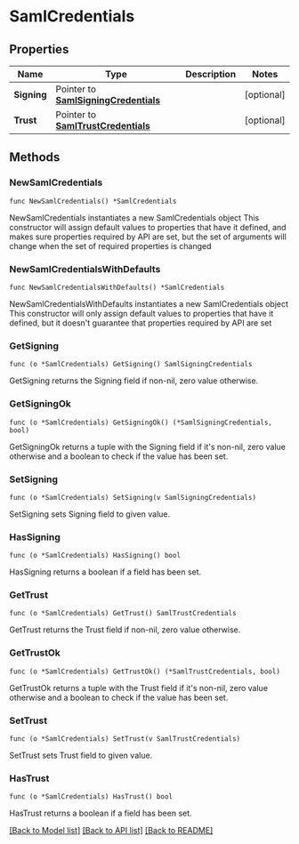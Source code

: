 # SamlCredentials

## Properties

Name | Type | Description | Notes
------------ | ------------- | ------------- | -------------
**Signing** | Pointer to [**SamlSigningCredentials**](SamlSigningCredentials.md) |  | [optional] 
**Trust** | Pointer to [**SamlTrustCredentials**](SamlTrustCredentials.md) |  | [optional] 

## Methods

### NewSamlCredentials

`func NewSamlCredentials() *SamlCredentials`

NewSamlCredentials instantiates a new SamlCredentials object
This constructor will assign default values to properties that have it defined,
and makes sure properties required by API are set, but the set of arguments
will change when the set of required properties is changed

### NewSamlCredentialsWithDefaults

`func NewSamlCredentialsWithDefaults() *SamlCredentials`

NewSamlCredentialsWithDefaults instantiates a new SamlCredentials object
This constructor will only assign default values to properties that have it defined,
but it doesn't guarantee that properties required by API are set

### GetSigning

`func (o *SamlCredentials) GetSigning() SamlSigningCredentials`

GetSigning returns the Signing field if non-nil, zero value otherwise.

### GetSigningOk

`func (o *SamlCredentials) GetSigningOk() (*SamlSigningCredentials, bool)`

GetSigningOk returns a tuple with the Signing field if it's non-nil, zero value otherwise
and a boolean to check if the value has been set.

### SetSigning

`func (o *SamlCredentials) SetSigning(v SamlSigningCredentials)`

SetSigning sets Signing field to given value.

### HasSigning

`func (o *SamlCredentials) HasSigning() bool`

HasSigning returns a boolean if a field has been set.

### GetTrust

`func (o *SamlCredentials) GetTrust() SamlTrustCredentials`

GetTrust returns the Trust field if non-nil, zero value otherwise.

### GetTrustOk

`func (o *SamlCredentials) GetTrustOk() (*SamlTrustCredentials, bool)`

GetTrustOk returns a tuple with the Trust field if it's non-nil, zero value otherwise
and a boolean to check if the value has been set.

### SetTrust

`func (o *SamlCredentials) SetTrust(v SamlTrustCredentials)`

SetTrust sets Trust field to given value.

### HasTrust

`func (o *SamlCredentials) HasTrust() bool`

HasTrust returns a boolean if a field has been set.


[[Back to Model list]](../README.md#documentation-for-models) [[Back to API list]](../README.md#documentation-for-api-endpoints) [[Back to README]](../README.md)


